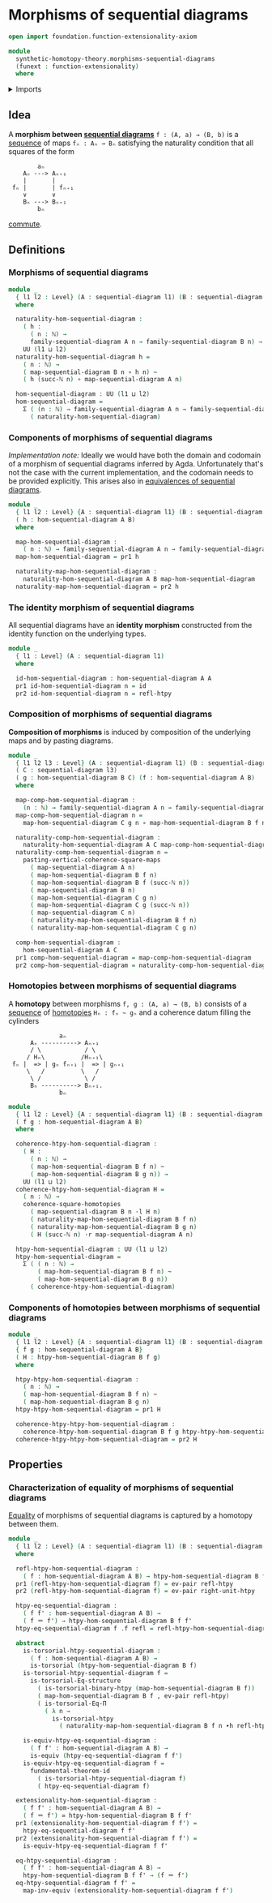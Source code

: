 # Morphisms of sequential diagrams

```agda
open import foundation.function-extensionality-axiom

module
  synthetic-homotopy-theory.morphisms-sequential-diagrams
  (funext : function-extensionality)
  where
```

<details><summary>Imports</summary>

```agda
open import elementary-number-theory.natural-numbers

open import foundation.binary-homotopies funext
open import foundation.commuting-squares-of-homotopies funext
open import foundation.commuting-squares-of-maps funext
open import foundation.dependent-pair-types
open import foundation.equality-dependent-function-types funext
open import foundation.equivalences funext
open import foundation.function-types funext
open import foundation.fundamental-theorem-of-identity-types
open import foundation.homotopies funext
open import foundation.homotopy-induction funext
open import foundation.identity-types funext
open import foundation.structure-identity-principle
open import foundation.torsorial-type-families funext
open import foundation.universe-levels
open import foundation.whiskering-homotopies-composition

open import synthetic-homotopy-theory.dependent-sequential-diagrams funext
open import synthetic-homotopy-theory.sequential-diagrams funext
```

</details>

## Idea

A **morphism between
[sequential diagrams](synthetic-homotopy-theory.sequential-diagrams.md)**
`f : (A, a) → (B, b)` is a [sequence](foundation.dependent-sequences.md) of maps
`fₙ : Aₙ → Bₙ` satisfying the naturality condition that all squares of the form

```text
        aₙ
    Aₙ ---> Aₙ₊₁
    |       |
 fₙ |       | fₙ₊₁
    ∨       ∨
    Bₙ ---> Bₙ₊₁
        bₙ
```

[commute](foundation.commuting-squares-of-maps.md).

## Definitions

### Morphisms of sequential diagrams

```agda
module _
  { l1 l2 : Level} (A : sequential-diagram l1) (B : sequential-diagram l2)
  where

  naturality-hom-sequential-diagram :
    ( h :
      ( n : ℕ) →
      family-sequential-diagram A n → family-sequential-diagram B n) →
    UU (l1 ⊔ l2)
  naturality-hom-sequential-diagram h =
    ( n : ℕ) →
    ( map-sequential-diagram B n ∘ h n) ~
    ( h (succ-ℕ n) ∘ map-sequential-diagram A n)

  hom-sequential-diagram : UU (l1 ⊔ l2)
  hom-sequential-diagram =
    Σ ( (n : ℕ) → family-sequential-diagram A n → family-sequential-diagram B n)
      ( naturality-hom-sequential-diagram)
```

### Components of morphisms of sequential diagrams

_Implementation note:_ Ideally we would have both the domain and codomain of a
morphism of sequential diagrams inferred by Agda. Unfortunately that's not the
case with the current implementation, and the codomain needs to be provided
explicitly. This arises also in
[equivalences of sequential diagrams](synthetic-homotopy-theory.equivalences-sequential-diagrams.md).

```agda
module _
  { l1 l2 : Level} {A : sequential-diagram l1} (B : sequential-diagram l2)
  ( h : hom-sequential-diagram A B)
  where

  map-hom-sequential-diagram :
    ( n : ℕ) → family-sequential-diagram A n → family-sequential-diagram B n
  map-hom-sequential-diagram = pr1 h

  naturality-map-hom-sequential-diagram :
    naturality-hom-sequential-diagram A B map-hom-sequential-diagram
  naturality-map-hom-sequential-diagram = pr2 h
```

### The identity morphism of sequential diagrams

All sequential diagrams have an **identity morphism** constructed from the
identity function on the underlying types.

```agda
module _
  { l1 : Level} (A : sequential-diagram l1)
  where

  id-hom-sequential-diagram : hom-sequential-diagram A A
  pr1 id-hom-sequential-diagram n = id
  pr2 id-hom-sequential-diagram n = refl-htpy
```

### Composition of morphisms of sequential diagrams

**Composition of morphisms** is induced by composition of the underlying maps
and by pasting diagrams.

```agda
module _
  { l1 l2 l3 : Level} (A : sequential-diagram l1) (B : sequential-diagram l2)
  ( C : sequential-diagram l3)
  ( g : hom-sequential-diagram B C) (f : hom-sequential-diagram A B)
  where

  map-comp-hom-sequential-diagram :
    (n : ℕ) → family-sequential-diagram A n → family-sequential-diagram C n
  map-comp-hom-sequential-diagram n =
    map-hom-sequential-diagram C g n ∘ map-hom-sequential-diagram B f n

  naturality-comp-hom-sequential-diagram :
    naturality-hom-sequential-diagram A C map-comp-hom-sequential-diagram
  naturality-comp-hom-sequential-diagram n =
    pasting-vertical-coherence-square-maps
      ( map-sequential-diagram A n)
      ( map-hom-sequential-diagram B f n)
      ( map-hom-sequential-diagram B f (succ-ℕ n))
      ( map-sequential-diagram B n)
      ( map-hom-sequential-diagram C g n)
      ( map-hom-sequential-diagram C g (succ-ℕ n))
      ( map-sequential-diagram C n)
      ( naturality-map-hom-sequential-diagram B f n)
      ( naturality-map-hom-sequential-diagram C g n)

  comp-hom-sequential-diagram :
    hom-sequential-diagram A C
  pr1 comp-hom-sequential-diagram = map-comp-hom-sequential-diagram
  pr2 comp-hom-sequential-diagram = naturality-comp-hom-sequential-diagram
```

### Homotopies between morphisms of sequential diagrams

A **homotopy** between morphisms `f, g : (A, a) → (B, b)` consists of a
[sequence](foundation.dependent-sequences.md) of
[homotopies](foundation.homotopies.md) `Hₙ : fₙ ~ gₙ` and a coherence datum
filling the cylinders

```text
              aₙ
      Aₙ ----------> Aₙ₊₁
      / \            / \
     / Hₙ\          /Hₙ₊₁\
 fₙ |  => | gₙ fₙ₊₁ |  => | gₙ₊₁
     \   /          \   /
      \ /            \ /
      Bₙ ----------> Bₙ₊₁.
              bₙ
```

```agda
module _
  { l1 l2 : Level} {A : sequential-diagram l1} (B : sequential-diagram l2)
  ( f g : hom-sequential-diagram A B)
  where

  coherence-htpy-hom-sequential-diagram :
    ( H :
      ( n : ℕ) →
      ( map-hom-sequential-diagram B f n) ~
      ( map-hom-sequential-diagram B g n)) →
    UU (l1 ⊔ l2)
  coherence-htpy-hom-sequential-diagram H =
    ( n : ℕ) →
    coherence-square-homotopies
      ( map-sequential-diagram B n ·l H n)
      ( naturality-map-hom-sequential-diagram B f n)
      ( naturality-map-hom-sequential-diagram B g n)
      ( H (succ-ℕ n) ·r map-sequential-diagram A n)

  htpy-hom-sequential-diagram : UU (l1 ⊔ l2)
  htpy-hom-sequential-diagram =
    Σ ( ( n : ℕ) →
        ( map-hom-sequential-diagram B f n) ~
        ( map-hom-sequential-diagram B g n))
      ( coherence-htpy-hom-sequential-diagram)
```

### Components of homotopies between morphisms of sequential diagrams

```agda
module _
  { l1 l2 : Level} {A : sequential-diagram l1} (B : sequential-diagram l2)
  { f g : hom-sequential-diagram A B}
  ( H : htpy-hom-sequential-diagram B f g)
  where

  htpy-htpy-hom-sequential-diagram :
    ( n : ℕ) →
    ( map-hom-sequential-diagram B f n) ~
    ( map-hom-sequential-diagram B g n)
  htpy-htpy-hom-sequential-diagram = pr1 H

  coherence-htpy-htpy-hom-sequential-diagram :
    coherence-htpy-hom-sequential-diagram B f g htpy-htpy-hom-sequential-diagram
  coherence-htpy-htpy-hom-sequential-diagram = pr2 H
```

## Properties

### Characterization of equality of morphisms of sequential diagrams

[Equality](foundation.identity-types.md) of morphisms of sequential diagrams is
captured by a homotopy between them.

```agda
module _
  { l1 l2 : Level} (A : sequential-diagram l1) (B : sequential-diagram l2)
  where

  refl-htpy-hom-sequential-diagram :
    ( f : hom-sequential-diagram A B) → htpy-hom-sequential-diagram B f f
  pr1 (refl-htpy-hom-sequential-diagram f) = ev-pair refl-htpy
  pr2 (refl-htpy-hom-sequential-diagram f) = ev-pair right-unit-htpy

  htpy-eq-sequential-diagram :
    ( f f' : hom-sequential-diagram A B) →
    ( f ＝ f') → htpy-hom-sequential-diagram B f f'
  htpy-eq-sequential-diagram f .f refl = refl-htpy-hom-sequential-diagram f

  abstract
    is-torsorial-htpy-sequential-diagram :
      ( f : hom-sequential-diagram A B) →
      is-torsorial (htpy-hom-sequential-diagram B f)
    is-torsorial-htpy-sequential-diagram f =
      is-torsorial-Eq-structure
        ( is-torsorial-binary-htpy (map-hom-sequential-diagram B f))
        ( map-hom-sequential-diagram B f , ev-pair refl-htpy)
        ( is-torsorial-Eq-Π
          ( λ n →
            is-torsorial-htpy
              ( naturality-map-hom-sequential-diagram B f n ∙h refl-htpy)))

    is-equiv-htpy-eq-sequential-diagram :
      ( f f' : hom-sequential-diagram A B) →
      is-equiv (htpy-eq-sequential-diagram f f')
    is-equiv-htpy-eq-sequential-diagram f =
      fundamental-theorem-id
        ( is-torsorial-htpy-sequential-diagram f)
        ( htpy-eq-sequential-diagram f)

  extensionality-hom-sequential-diagram :
    ( f f' : hom-sequential-diagram A B) →
    ( f ＝ f') ≃ htpy-hom-sequential-diagram B f f'
  pr1 (extensionality-hom-sequential-diagram f f') =
    htpy-eq-sequential-diagram f f'
  pr2 (extensionality-hom-sequential-diagram f f') =
    is-equiv-htpy-eq-sequential-diagram f f'

  eq-htpy-sequential-diagram :
    ( f f' : hom-sequential-diagram A B) →
    htpy-hom-sequential-diagram B f f' → (f ＝ f')
  eq-htpy-sequential-diagram f f' =
    map-inv-equiv (extensionality-hom-sequential-diagram f f')
```
